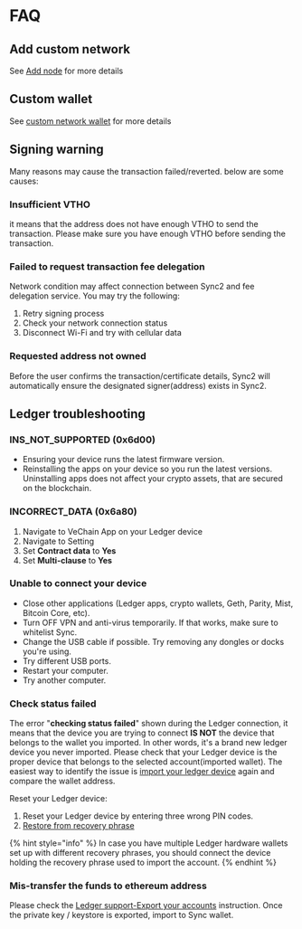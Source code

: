 # FAQ

## Add custom network <a href="#add-custom-network" id="add-custom-network"></a>

See [Add node](user-guide/settings.md#add-node) for more details

## Custom wallet <a href="#custom-wallet" id="custom-wallet"></a>

See [custom network wallet](user-guide/wallet.md#custom-network-wallet) for more details

## Signing warning <a href="#signing-warning" id="signing-warning"></a>

Many reasons may cause the transaction failed/reverted. below are some causes:

### Insufficient VTHO <a href="#insufficient-vtho" id="insufficient-vtho"></a>

it means that the address does not have enough VTHO to send the transaction. Please make sure you have enough VTHO before sending the transaction.

### Failed to request transaction fee delegation <a href="#failed-to-request-transaction-fee-delegation" id="failed-to-request-transaction-fee-delegation"></a>

Network condition may affect connection between Sync2 and fee delegation service. You may try the following:

1. Retry signing process
2. Check your network connection status
3. Disconnect Wi-Fi and try with cellular data

### Requested address not owned <a href="#requested-address-not-owned" id="requested-address-not-owned"></a>

Before the user confirms the transaction/certificate details, Sync2 will automatically ensure the designated signer(address) exists in Sync2.

## Ledger troubleshooting <a href="#ledger-troubleshoots" id="ledger-troubleshoots"></a>

### INS\_NOT\_SUPPORTED (0x6d00) <a href="#ins-not-supported-0x6d00" id="ins-not-supported-0x6d00"></a>

* Ensuring your device runs the latest firmware version.
* Reinstalling the apps on your device so you run the latest versions. Uninstalling apps does not affect your crypto assets, that are secured on the blockchain.

### INCORRECT\_DATA (0x6a80) <a href="#incorrect-data-0x6a80" id="incorrect-data-0x6a80"></a>

1. Navigate to VeChain App on your Ledger device
2. Navigate to Setting
3. Set **Contract data** to **Yes**
4. Set **Multi-clause** to **Yes**

### Unable to connect your device <a href="#unable-to-connect-your-device" id="unable-to-connect-your-device"></a>

* Close other applications (Ledger apps, crypto wallets, Geth, Parity, Mist, Bitcoin Core, etc).
* Turn OFF VPN and anti-virus temporarily. If that works, make sure to whitelist Sync.
* Change the USB cable if possible. Try removing any dongles or docks you're using.
* Try different USB ports.
* Restart your computer.
* Try another computer.

### Check status failed <a href="#check-status-failed" id="check-status-failed"></a>

The error "**checking status failed**" shown during the Ledger connection, it means that the device you are trying to connect **IS NOT** the device that belongs to the wallet you imported. In other words, it's a brand new ledger device you never imported. Please check that your Ledger device is the proper device that belongs to the selected account(imported wallet). The easiest way to identify the issue is [import your ledger device](user-guide/wallet.md#link-ledger-device) again and compare the wallet address.

Reset your Ledger device:

1. Reset your Ledger device by entering three wrong PIN codes.
2. [Restore from recovery phrase](https://support.ledger.com/hc/en-us/articles/4404382560913-Restore-from-recovery-phrase?support=true)

{% hint style="info" %}
In case you have multiple Ledger hardware wallets set up with different recovery phrases, you should connect the device holding the recovery phrase used to import the account.
{% endhint %}

### Mis-transfer the funds to ethereum address <a href="#mis-transfer-the-funds-to-ethereum-address" id="mis-transfer-the-funds-to-ethereum-address"></a>

Please check the [Ledger support-Export your accounts](https://support.ledger.com/hc/en-us/articles/115005297709-Export-your-accounts) instruction. Once the private key / keystore is exported, import to Sync wallet.
